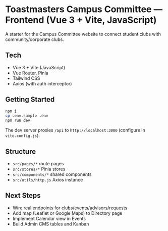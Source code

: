 # Toastmasters Campus Committee — Frontend (Vue 3 + Vite, JavaScript)

A starter for the Campus Committee website to connect student clubs with community/corporate clubs.

## Tech
- Vue 3 + Vite (JavaScript)
- Vue Router, Pinia
- Tailwind CSS
- Axios (with auth interceptor)

## Getting Started
```bash
npm i
cp .env.sample .env
npm run dev
```
The dev server proxies `/api` to `http://localhost:3000` (configure in `vite.config.js`).

## Structure
- `src/pages/*` route pages
- `src/stores/*` Pinia stores
- `src/components/*` shared components
- `src/utils/http.js` Axios instance

## Next Steps
- Wire real endpoints for clubs/events/advisors/requests
- Add map (Leaflet or Google Maps) to Directory page
- Implement Calendar view in Events
- Build Admin CMS tables and Kanban
